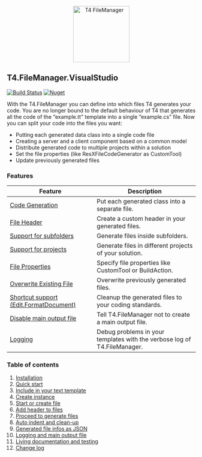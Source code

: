 <p align="center">
  <img height="150" style="height:150px !important" src="https://raw.githubusercontent.com/databinding-gmbh/T4.FileManager.VisualStudio/master/src/images/logo-t4-file-manager.png" alt="T4 FileManager"/>
</p>

## T4.FileManager.VisualStudio

[![Build Status](https://dev.azure.com/databinding/Building%20Blocks/_apis/build/status/databinding-gmbh.T4.FileManager.VisualStudio?branchName=master)](https://dev.azure.com/databinding/Building%20Blocks/_build/latest?definitionId=39&branchName=master) [![Nuget](https://img.shields.io/nuget/v/T4.FileManager.VisualStudio)](https://www.nuget.org/packages/T4.FileManager.VisualStudio/)

With the T4.FileManager you can define into which files T4 generates your code. You are no longer bound to the default behaviour of T4 that generates all the code of the “example.tt” template into a single “example.cs” file. Now you can split your code into the files you want: 

- Putting each generated data class into a single code file
- Creating a server and a client component based on a common model
- Distribute generated code to multiple projects within a solution
- Set the file properties (like ResXFileCodeGenerator as CustomTool)
- Update previously generated files

### Features

| Feature                                | Description                                                  |
| -------------------------------------- | ------------------------------------------------------------ |
| [Code Generation](02-Quick-start.md)                        | Put each generated class into a separate file.               |
| [File Header](06-Add-header-to-files.md)                            | Create a custom header in your generated files.              |
| [Support for subfolders](05-Start-or-create-file.md)                 | Generate files inside subfolders.                            |
| [Support for projects](05-Start-or-create-file.md)                   | Generate files in different projects of your solution.       |
| [File Properties](05-Start-or-create-file.md#Properties)                        | Specify file properties like CustomTool or BuildAction.      |
| [Overwrite Existing File](05-Start-or-create-file.md#properties)                | Overwrite previously generated files.                        |
| [Shortcut support (Edit.FormatDocument)](08-Auto-indent-and-clean-up.md) | Cleanup the generated files to your coding standards.        |
| [Disable main output file](10-logging-and-main-output.file.md)               | Tell T4.FileManager not to create a main output file.        |
| [Logging](10-logging-and-main-output.file.md)                                | Debug problems in your templates with the verbose log of T4.FileManager. |


### Table of contents

1. [Installation](01-Installation.md)
2. [Quick start](02-Quick-start.md)
3. [Include in your text template](03-Include-in-your-text-template.md)
4. [Create instance](04-Create-instance.md)
5. [Start or create file](05-Start-or-create-file.md)
6. [Add header to files](06-Add-header-to-files.md)
7. [Proceed to generate files](07-Proceed-to-generate-files.md)   
8. [Auto indent and clean-up](08-Auto-indent-and-clean-up.md)
9. [Generated file infos as JSON](09-Generated-file-infos-as-json.md)
10. [Logging and main output file](10-logging-and-main-output.file.md)
11. [Living documentation and testing](11-Living-documentation-and-testing.md)
11. [Change log](12-Change-log.md)
